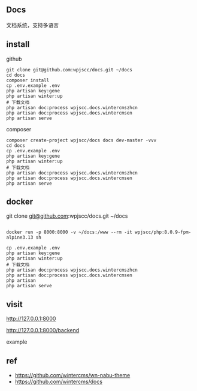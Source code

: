 
## Docs

文档系统，支持多语言

## install

github
```
git clone git@github.com:wpjscc/docs.git ~/docs
cd docs
composer install
cp .env.example .env
php artisan key:gene
php artisan winter:up
# 下载文档
php artisan doc:process wpjscc.docs.wintercmszhcn
php artisan doc:process wpjscc.docs.wintercmsen
php artisan serve
```

composer

```
composer create-project wpjscc/docs docs dev-master -vvv
cd docs
cp .env.example .env
php artisan key:gene
php artisan winter:up
# 下载文档
php artisan doc:process wpjscc.docs.wintercmszhcn
php artisan doc:process wpjscc.docs.wintercmsen
php artisan serve
```

## docker

git clone git@github.com:wpjscc/docs.git ~/docs

```

docker run -p 8000:8000 -v ~/docs:/www --rm -it wpjscc/php:8.0.9-fpm-alpine3.13 sh

cp .env.example .env
php artisan key:gene
php artisan winter:up
# 下载文档
php artisan doc:process wpjscc.docs.wintercmszhcn
php artisan doc:process wpjscc.docs.wintercmsen
php artisan 
php artisan serve

```


## visit

http://127.0.0.1:8000

http://127.0.0.1:8000/backend


example


## ref

* https://github.com/wintercms/wn-nabu-theme
* https://github.com/wintercms/docs
